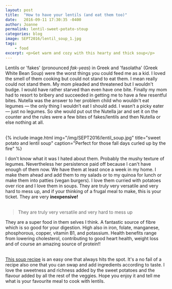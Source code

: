 ```yaml
---
layout: post
title:  "How to have your lentils (and eat them too)"
date:   2016-09-11 17:30:35 -0400
author: Joanne
permalink: lentil-sweet-potato-stoup
categories: blog
image: SEPT2016/lentil_soup_1.jpg
tags:
    - food
excerpt: <p>Get warm and cozy with this hearty and thick soup</p>
---
```


Lentils or 'fakes' (pronounced *fak-yeas*) in Greek and 'fasolatha' (Greek White Bean Soup) were the worst things you could feed me as a kid. I loved the smell of them cooking but could not stand to eat them.  I mean really could not stand them. My mom pleaded and threatened but I wouldn't budge. I would have rather starved than even have one bite. Finally my mom had to resort to bribery and succeeded in getting me to have a few resentful bites. Nutella was the answer to her problem child who wouldn't eat legumes &mdash; the only thing I wouldn’t eat I should add. I wasn’t a picky eater &mdash; just no legumes. So she would put out the Nutella jar and set it on the counter and the rules were a few bites of fakes/lentils and then Nutella or else nothing at all.
<br><br>

{% include image.html
            img="/img/SEPT2016/lentil_soup.jpg"
            title="sweet potato and lentil soup"
            caption="Perfect for those fall days curled up by the fire" %}

I don't know what it was I hated about them. Probably the mushy texture of legumes. Nevertheless her persistence paid off because I can't have enough of them now. We have them at least once a week in my home. I make them ahead and add them to my salads or to my quinoa for lunch or make them into patties (vegan burgers). I love them curried with potatoes over rice and I love them in soups. They are truly very versatile and very hard to mess up, and if your thinking of a frugal meal to make, this is your ticket. They are very **inexpensive!**
<br><br>

> They are truly very versatile and very hard to mess up

They are a super food in them selves I think.  A fantastic source of fibre which is so good for your digestion. High also in iron, folate, manganese, phosphorous, copper, vitamin B1, and potassium. Health benefits range from lowering cholesterol, contributing to good heart health, weight loss and of course an amazing source of protein!!
<br><br>

[This soup recipe](http://oliveandmango.com/lentil-sweet-potato-stoup-recipe) is an easy one that always hits the spot. It's a no fail of a recipe also one that you can swap and add ingredients according to taste. I love the sweetness and richness added by the sweet potatoes and the flavour added by all the rest of the veggies. Hope you enjoy it and tell me what is your favourite meal to cook with lentils.  
